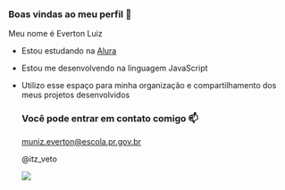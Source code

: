 ###  Boas vindas ao meu perfil 👋

  Meu nome é Everton Luiz

- Estou estudando na [Alura](https://alura.com.br)
- Estou me desenvolvendo na linguagem JavaScript
- Utilizo esse espaço para minha organização e compartilhamento dos meus projetos desenvolvidos

  ### Você pode entrar em contato comigo 📫

  muniz.everton@escola.pr.gov.br
  
  @itz_veto

  ![](https://tenor.com/pt-BR/view/bleach-gif-99396494171477906)
